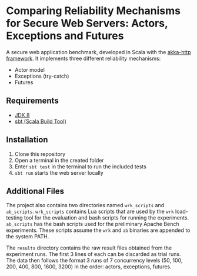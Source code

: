 # Comparing Reliability Mechanisms for Secure Web Servers: Actors, Exceptions and Futures

A secure web application benchmark, developed in Scala with the [akka-http framework](https://github.com/akka/akka-http). It implements three different reliability mechanisms:

* Actor model
* Exceptions (try-catch)
* Futures

## Requirements

* [JDK 8](https://www.oracle.com/technetwork/java/javase/downloads/jdk8-downloads-2133151.html)
* [sbt (Scala Build Tool)](https://www.scala-sbt.org/)

## Installation

1. Clone this repository
1. Open a terminal in the created folder
1. Enter `sbt test` in the terminal to run the included tests
1. `sbt run` starts the web server locally

## Additional Files

The project also contains two directories named `wrk_scripts` and `ab_scripts`. `wrk_scripts` contains Lua scripts that are used by the `wrk` load-testing tool for the evaluation and bash scripts for running the experiments. `ab_scripts` has the bash scripts used for the preliminary Apache Bench experiments. These scripts assume the `wrk` and `ab` binaries are appended to the system PATH.

The `results` directory contains the raw result files obtained from the experiment runs. The first 3 lines of each can be discarded as trial runs. The data then follows the format 3 runs of 7 concurrency levels (50, 100, 200, 400, 800, 1600, 3200) in the order: actors, exceptions, futures.